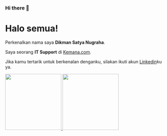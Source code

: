 ### Hi there 👋

# Halo semua! 

Perkenalkan nama saya **Dikman Satya Nugraha**.

Saya seorang **IT Support** di [Kemana.com](https://www.kemana.com/).


Jika kamu tertarik untuk berkenalan denganku, silakan ikuti akun [Linkedin](https://www.linkedin.com/in/dikman-satya-nugraha-b645aa1b2/)ku ya.


<p align="left">
<a href="https://github.com/dikmansn2282">
  <img height="180em" src="https://github-readme-stats-eight-theta.vercel.app/api?username=dikmansn2282&show_icons=true&theme=algolia&include_all_commits=true&count_private=true"/>
  <img height="180em" src="https://github-readme-stats-eight-theta.vercel.app/api/top-langs/?username=dikmansn2282&layout=compact&langs_count=8&theme=algolia"/>
</a>
</p>
<!--
**dikmansn2282/dikmansn2282** is a ✨ _special_ ✨ repository because its `README.md` (this file) appears on your GitHub profile.

Here are some ideas to get you started:

- 🔭 I’m currently working on ...
- 🌱 I’m currently learning ...
- 👯 I’m looking to collaborate on ...
- 🤔 I’m looking for help with ...
- 💬 Ask me about ...
- 📫 How to reach me: ...
- 😄 Pronouns: ...
- ⚡ Fun fact: ...
-->
